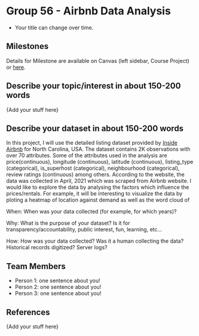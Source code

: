 # Group 56 - Airbnb Data Analysis

- Your title can change over time.

## Milestones

Details for Milestone are available on Canvas (left sidebar, Course Project) or [here](https://firas.moosvi.com/courses/data301/project/milestone01.html).

## Describe your topic/interest in about 150-200 words

{Add your stuff here}

## Describe your dataset in about 150-200 words

In this project, I will use the detailed listing dataset provided by [Inside Airbnb](http://insideairbnb.com/get-the-data.html) for North Carolina, USA. The dataset contains 2K observations with over 70 attributes. Some of the attributes used in the analysis are price(continuous), longitude (continuous), latitude (continuous), listing_type (categorical), is_superhost (categorical), neighbourhood (categorical), review ratings (continuous) among others.
According to the website, the data was collected in April, 2021 which was scraped from Airbnb website.
I would like to explore the data by analysing the factors which influence the prices/rentals. For example, it will be interesting to visualize the data by ploting a heatmap of location against demand as well as the word cloud of 


When: When was your data collected (for example, for which years)?

Why: What is the purpose of your dataset? Is it for transparency/accountability, public interest, fun, learning, etc…

How: How was your data collected? Was it a human collecting the data? Historical records digitized? Server logs?


## Team Members

- Person 1: one sentence about you!
- Person 2: one sentence about you!
- Person 3: one sentence about you!

## References

{Add your stuff here}
